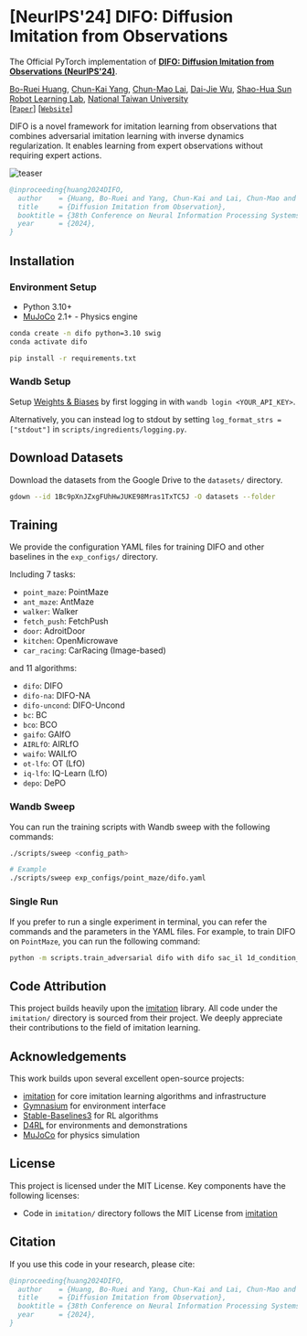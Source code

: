 # [NeurIPS'24] DIFO: Diffusion Imitation from Observations

The Official PyTorch implementation of [**DIFO: Diffusion Imitation from Observations (NeurIPS'24)**](https://arxiv.org/pdf/2410.05429).

[Bo-Ruei Huang](https://borueihuang.com),
[Chun-Kai Yang](https://yck1130.github.io),
[Chun-Mao Lai](https://www.mecoli.net),
[Dai-Jie Wu](https://jaywu109.github.io/),
[Shao-Hua Sun](https://shaohua0116.github.io)
<br />
[Robot Learning Lab](https://nturll.netlify.app/about), [National Taiwan University](https://www.ntu.edu.tw/)
<br />
[[`Paper`]](https://arxiv.org/pdf/2410.05429)
[[`Website`]](https://nturobotlearninglab.github.io/DIFO/)

DIFO is a novel framework for imitation learning from observations that combines adversarial imitation learning with inverse dynamics regularization. It enables learning from expert observations without requiring expert actions.

![teaser](https://nturobotlearninglab.github.io/DIFO/static/images/approach/framework.png)

```bibtex
@inproceeding{huang2024DIFO,
  author    = {Huang, Bo-Ruei and Yang, Chun-Kai and Lai, Chun-Mao and Wu, Dai-Jie and Sun, Shao-Hua},
  title     = {Diffusion Imitation from Observation},
  booktitle = {38th Conference on Neural Information Processing Systems (NeurIPS 2024)},
  year      = {2024},
}
```

## Installation

### Environment Setup
- Python 3.10+
- [MuJoCo](https://github.com/deepmind/mujoco) 2.1+ - Physics engine

```bash
conda create -n difo python=3.10 swig
conda activate difo

pip install -r requirements.txt
```

### Wandb Setup

Setup [Weights & Biases](https://wandb.ai/site) by first logging in with `wandb login <YOUR_API_KEY>`.

Alternatively, you can instead log to stdout by setting `log_format_strs = ["stdout"]` in `scripts/ingredients/logging.py`.

## Download Datasets

Download the datasets from the Google Drive to the `datasets/` directory.

```bash
gdown --id 1Bc9pXnJZxgFUhHwJUKE98Mras1TxTC5J -O datasets --folder
```

## Training

We provide the configuration YAML files for training DIFO and other baselines in the `exp_configs/` directory. 

Including 7 tasks:
- `point_maze`: PointMaze
- `ant_maze`: AntMaze
- `walker`: Walker
- `fetch_push`: FetchPush
- `door`: AdroitDoor
- `kitchen`: OpenMicrowave
- `car_racing`: CarRacing (Image-based)

and 11 algorithms:
- `difo`: DIFO
- `difo-na`: DIFO-NA
- `difo-uncond`: DIFO-Uncond
- `bc`: BC
- `bco`: BCO
- `gaifo`: GAIfO
- `AIRLfO`: AIRLfO
- `waifo`: WAILfO
- `ot-lfo`: OT (LfO)
- `iq-lfo`: IQ-Learn (LfO)
- `depo`: DePO

### Wandb Sweep
You can run the training scripts with Wandb sweep with the following commands:

```bash
./scripts/sweep <config_path>

# Example
./scripts/sweep exp_configs/point_maze/difo.yaml
```

### Single Run

If you prefer to run a single experiment in terminal, you can refer the commands and the parameters in the YAML files. For example, to train DIFO on `PointMaze`, you can run the following command:

```bash
python -m scripts.train_adversarial difo with difo sac_il 1d_condition_diffusion_reward point_maze algorithm_kwargs.bce_weight=0.1 reward.net_kwargs.emb_dim=128
```

## Code Attribution

This project builds heavily upon the [imitation](https://github.com/HumanCompatibleAI/imitation) library. All code under the `imitation/` directory is sourced from their project. We deeply appreciate their contributions to the field of imitation learning.

## Acknowledgements

This work builds upon several excellent open-source projects:
- [imitation](https://github.com/HumanCompatibleAI/imitation) for core imitation learning algorithms and infrastructure
- [Gymnasium](https://github.com/Farama-Foundation/Gymnasium) for environment interface
- [Stable-Baselines3](https://github.com/DLR-RM/stable-baselines3) for RL algorithms
- [D4RL](https://github.com/Farama-Foundation/D4RL) for environments and demonstrations
- [MuJoCo](https://github.com/deepmind/mujoco) for physics simulation

## License

This project is licensed under the MIT License. Key components have the following licenses:
- Code in `imitation/` directory follows the MIT License from [imitation](https://github.com/HumanCompatibleAI/imitation)

## Citation

If you use this code in your research, please cite:

```bibtex
@inproceeding{huang2024DIFO,
  author    = {Huang, Bo-Ruei and Yang, Chun-Kai and Lai, Chun-Mao and Wu, Dai-Jie and Sun, Shao-Hua},
  title     = {Diffusion Imitation from Observation},
  booktitle = {38th Conference on Neural Information Processing Systems (NeurIPS 2024)},
  year      = {2024},
}
```
